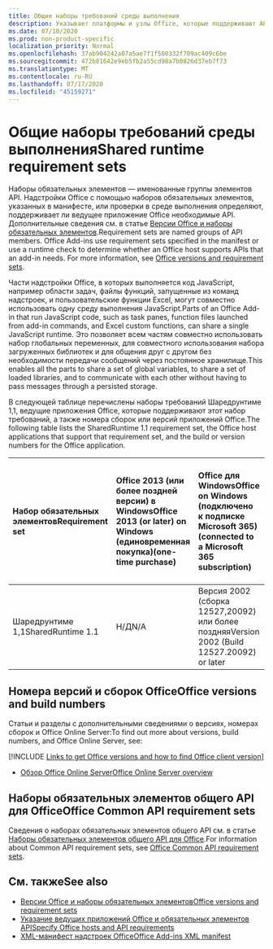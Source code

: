 ```yaml
---
title: Общие наборы требований среды выполнения
description: Указывает платформы и узлы Office, которые поддерживают API Шаредрунтиме.
ms.date: 07/10/2020
ms.prod: non-product-specific
localization_priority: Normal
ms.openlocfilehash: 37ab904242a07a5ae7f1f580332f709ac409c6be
ms.sourcegitcommit: 472b81642e9eb5fb2a55cd98a7b0826d37eb7f73
ms.translationtype: MT
ms.contentlocale: ru-RU
ms.lasthandoff: 07/17/2020
ms.locfileid: "45159271"
---
```

# <a name="shared-runtime-requirement-sets"></a><span data-ttu-id="abf0e-103">Общие наборы требований среды выполнения</span><span class="sxs-lookup"><span data-stu-id="abf0e-103">Shared runtime requirement sets</span></span>

<span data-ttu-id="abf0e-p101">Наборы обязательных элементов — именованные группы элементов API. Надстройки Office с помощью наборов обязательных элементов, указанных в манифесте, или проверки в среде выполнения определяют, поддерживает ли ведущее приложение Office необходимые API. Дополнительные сведения см. в статье [Версии Office и наборы обязательных элементов](../../develop/office-versions-and-requirement-sets.md).</span><span class="sxs-lookup"><span data-stu-id="abf0e-p101">Requirement sets are named groups of API members. Office Add-ins use requirement sets specified in the manifest or use a runtime check to determine whether an Office host supports APIs that an add-in needs. For more information, see [Office versions and requirement sets](../../develop/office-versions-and-requirement-sets.md).</span></span>

<span data-ttu-id="abf0e-107">Части надстройки Office, в которых выполняется код JavaScript, например области задач, файлы функций, запущенные из команд надстроек, и пользовательские функции Excel, могут совместно использовать одну среду выполнения JavaScript.</span><span class="sxs-lookup"><span data-stu-id="abf0e-107">Parts of an Office Add-in that run JavaScript code, such as task panes, function files launched from add-in commands, and Excel custom functions, can share a single JavaScript runtime.</span></span> <span data-ttu-id="abf0e-108">Это позволяет всем частям совместно использовать набор глобальных переменных, для совместного использования набора загруженных библиотек и для общения друг с другом без необходимости передачи сообщений через постоянное хранилище.</span><span class="sxs-lookup"><span data-stu-id="abf0e-108">This enables all the parts to share a set of global variables, to share a set of loaded libraries, and to communicate with each other without having to pass messages through a persisted storage.</span></span>

<span data-ttu-id="abf0e-109">В следующей таблице перечислены наборы требований Шаредрунтиме 1,1, ведущие приложения Office, которые поддерживают этот набор требований, а также номера сборок или версий приложений Office.</span><span class="sxs-lookup"><span data-stu-id="abf0e-109">The following table lists the SharedRuntime 1.1 requirement set, the Office host applications that support that requirement set, and the build or version numbers for the Office application.</span></span>

|  <span data-ttu-id="abf0e-110">Набор обязательных элементов</span><span class="sxs-lookup"><span data-stu-id="abf0e-110">Requirement set</span></span>  |  <span data-ttu-id="abf0e-111">Office 2013 (или более поздней версии) в Windows</span><span class="sxs-lookup"><span data-stu-id="abf0e-111">Office 2013 (or later) on Windows</span></span><br><span data-ttu-id="abf0e-112">(единовременная покупка)</span><span class="sxs-lookup"><span data-stu-id="abf0e-112">(one-time purchase)</span></span> | <span data-ttu-id="abf0e-113">Office для Windows</span><span class="sxs-lookup"><span data-stu-id="abf0e-113">Office on Windows</span></span><br><span data-ttu-id="abf0e-114">(подключено к подписке Microsoft 365)</span><span class="sxs-lookup"><span data-stu-id="abf0e-114">(connected to a Microsoft 365 subscription)</span></span>   |  <span data-ttu-id="abf0e-115">Office для iPad</span><span class="sxs-lookup"><span data-stu-id="abf0e-115">Office on iPad</span></span><br><span data-ttu-id="abf0e-116">(подключено к подписке Microsoft 365)</span><span class="sxs-lookup"><span data-stu-id="abf0e-116">(connected to a Microsoft 365 subscription)</span></span>  |  <span data-ttu-id="abf0e-117">Office для Mac</span><span class="sxs-lookup"><span data-stu-id="abf0e-117">Office on Mac</span></span><br><span data-ttu-id="abf0e-118">(подключено к подписке Microsoft 365)</span><span class="sxs-lookup"><span data-stu-id="abf0e-118">(connected to a Microsoft 365 subscription)</span></span>  | <span data-ttu-id="abf0e-119">Office в Интернете</span><span class="sxs-lookup"><span data-stu-id="abf0e-119">Office on the web</span></span>  | <span data-ttu-id="abf0e-120">Office Online Server</span><span class="sxs-lookup"><span data-stu-id="abf0e-120">Office Online Server</span></span> |
|:-----|:-----|:-----|:-----|:-----|:-----|:-----|
| <span data-ttu-id="abf0e-121">Шаредрунтиме 1,1</span><span class="sxs-lookup"><span data-stu-id="abf0e-121">SharedRuntime 1.1</span></span>  | <span data-ttu-id="abf0e-122">Н/Д</span><span class="sxs-lookup"><span data-stu-id="abf0e-122">N/A</span></span> | <span data-ttu-id="abf0e-123">Версия 2002 (сборка 12527,20092) или более поздняя</span><span class="sxs-lookup"><span data-stu-id="abf0e-123">Version 2002 (Build 12527.20092) or later</span></span> | <span data-ttu-id="abf0e-124">Н/Д</span><span class="sxs-lookup"><span data-stu-id="abf0e-124">N/A</span></span> | <span data-ttu-id="abf0e-125">16.35 или более поздняя</span><span class="sxs-lookup"><span data-stu-id="abf0e-125">16.35 or later</span></span> | <span data-ttu-id="abf0e-126">Февраль 2020 г.</span><span class="sxs-lookup"><span data-stu-id="abf0e-126">February 2020</span></span> | <span data-ttu-id="abf0e-127">Н/Д</span><span class="sxs-lookup"><span data-stu-id="abf0e-127">N/A</span></span> |

## <a name="office-versions-and-build-numbers"></a><span data-ttu-id="abf0e-128">Номера версий и сборок Office</span><span class="sxs-lookup"><span data-stu-id="abf0e-128">Office versions and build numbers</span></span>

<span data-ttu-id="abf0e-129">Статьи и разделы с дополнительными сведениями о версиях, номерах сборок и Office Online Server:</span><span class="sxs-lookup"><span data-stu-id="abf0e-129">To find out more about versions, build numbers, and Office Online Server, see:</span></span>

[!INCLUDE [Links to get Office versions and how to find Office client version](../../includes/links-get-office-versions-builds.md)]
- [<span data-ttu-id="abf0e-130">Обзор Office Online Server</span><span class="sxs-lookup"><span data-stu-id="abf0e-130">Office Online Server overview</span></span>](/officeonlineserver/office-online-server-overview)

## <a name="office-common-api-requirement-sets"></a><span data-ttu-id="abf0e-131">Наборы обязательных элементов общего API для Office</span><span class="sxs-lookup"><span data-stu-id="abf0e-131">Office Common API requirement sets</span></span>

<span data-ttu-id="abf0e-132">Сведения о наборах обязательных элементов общего API см. в статье [Наборы обязательных элементов общего API для Office](office-add-in-requirement-sets.md).</span><span class="sxs-lookup"><span data-stu-id="abf0e-132">For information about Common API requirement sets, see [Office Common API requirement sets](office-add-in-requirement-sets.md).</span></span>

## <a name="see-also"></a><span data-ttu-id="abf0e-133">См. также</span><span class="sxs-lookup"><span data-stu-id="abf0e-133">See also</span></span>

- [<span data-ttu-id="abf0e-134">Версии Office и наборы обязательных элементов</span><span class="sxs-lookup"><span data-stu-id="abf0e-134">Office versions and requirement sets</span></span>](../../develop/office-versions-and-requirement-sets.md)
- [<span data-ttu-id="abf0e-135">Указание ведущих приложений Office и обязательных элементов API</span><span class="sxs-lookup"><span data-stu-id="abf0e-135">Specify Office hosts and API requirements</span></span>](../../develop/specify-office-hosts-and-api-requirements.md)
- [<span data-ttu-id="abf0e-136">XML-манифест надстроек Office</span><span class="sxs-lookup"><span data-stu-id="abf0e-136">Office Add-ins XML manifest</span></span>](../../develop/add-in-manifests.md)
